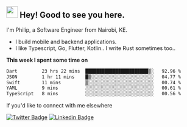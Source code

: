 <h2><img src="https://slackmojis.com/emojis/3643-cool-doge/download" width="30"/> Hey! Good to see you here.</h2>

<p>I'm Philip, a Software Engineer from Nairobi, KE. 

- I build mobile and backend applications.
- I like Typescript, Go, Flutter, Kotlin.. I write Rust sometimes too..</p>

**This week I spent some time on**
<!--START_SECTION:waka-->

```txt
Dart         23 hrs 22 mins  ███████████████████████▒░   92.96 %
JSON         1 hr 11 mins    █▒░░░░░░░░░░░░░░░░░░░░░░░   04.77 %
Swift        11 mins         ▒░░░░░░░░░░░░░░░░░░░░░░░░   00.74 %
YAML         9 mins          ░░░░░░░░░░░░░░░░░░░░░░░░░   00.61 %
TypeScript   8 mins          ░░░░░░░░░░░░░░░░░░░░░░░░░   00.56 %
```

<!--END_SECTION:waka-->

If you'd like to connect with me elsewhere

[![Twitter Badge](https://img.shields.io/badge/-Twitter-1ca0f1?style=flat-square&labelColor=1ca0f1&logo=twitter&logoColor=white&link=https://twitter.com/_diogorodrigues)](https://twitter.com/kimathiphil)  [![Linkedin Badge](https://img.shields.io/badge/-LinkedIn-blue?style=flat-square&logo=Linkedin&logoColor=white&link=https://www.linkedin.com/in/philip-kimathi-2604a9114/)](https://www.linkedin.com/in/philip-kimathi-2604a9114/)
